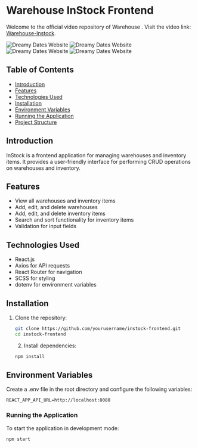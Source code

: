 # Warehouse InStock Frontend

Welcome to the official video repository of Warehouse . Visit the video link: [Warehouse-Instock](https://youtu.be/_kAHgS-aRPc).

<picture>
  <source media="(prefers-color-scheme: dark)" srcset="./src/assets/1.png">
  <source media="(prefers-color-scheme: light)" srcset="./src/assets/1.png">
  <img alt="Dreamy Dates Website" srcset="./src/assets/1.png">
</picture>
<picture>
  <source media="(prefers-color-scheme: dark)" srcset="./src/assets/2.png">
  <source media="(prefers-color-scheme: light)" srcset="./src/assets/2.png">
  <img alt="Dreamy Dates Website" srcset="./src/assets/2.png">
</picture>

<picture>
  <source media="(prefers-color-scheme: dark)" srcset="./src/assets/3.png">
  <source media="(prefers-color-scheme: light)" srcset="./src/assets/3.png">
  <img alt="Dreamy Dates Website" srcset="./src/assets/3.png">
</picture>
<picture>
  <source media="(prefers-color-scheme: dark)" srcset="./src/assets/4.png">
  <source media="(prefers-color-scheme: light)" srcset="./src/assets/4.png">
  <img alt="Dreamy Dates Website" srcset="./src/assets/4.png">
</picture>

## Table of Contents
- [Introduction](#introduction)
- [Features](#features)
- [Technologies Used](#technologies-used)
- [Installation](#installation)
- [Environment Variables](#environment-variables)
- [Running the Application](#running-the-application)
- [Project Structure](#project-structure)

## Introduction
InStock is a frontend application for managing warehouses and inventory items. It provides a user-friendly interface for performing CRUD operations on warehouses and inventory.

## Features
- View all warehouses and inventory items
- Add, edit, and delete warehouses
- Add, edit, and delete inventory items
- Search and sort functionality for inventory items
- Validation for input fields

## Technologies Used
- React.js
- Axios for API requests
- React Router for navigation
- SCSS for styling
- dotenv for environment variables

## Installation
1. Clone the repository:
   ```sh
   git clone https://github.com/yourusername/instock-frontend.git
   cd instock-frontend
   ```
   2. Install dependencies:
   ```sh
   npm install

## Environment Variables
Create a .env file in the root directory and configure the following variables:
```
REACT_APP_API_URL=http://localhost:8080
```
### Running the Application
To start the application in development mode:
```
npm start
```
